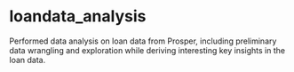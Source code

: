 # loandata_analysis
Performed data analysis on loan data from Prosper, including preliminary data wrangling and exploration while deriving interesting key insights in the loan data.
